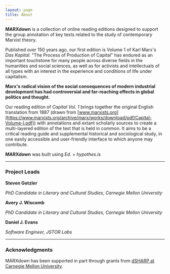 ```yaml
---
layout: page
title: About
---
```


**MARXdown** is a collection of online reading editions designed to support the group annotation of key texts related to the study of contemporary Marxist theory.

Published over 150 years ago, our first edition is Volume 1 of Karl Marx's *Das Kapital*. "The Process of Production of Capital" has endured as an important touchstone for many people across diverse fields in the humanities and social sciences, as well as for activists and intellectuals of all types with an interest in the experience and conditions of life under capitalism.

**Marx's radical vision of the social consequences of modern industrial development has had controversial and far-reaching effects in global politics and thought.**


Our reading edition of *Capital Vol. 1* brings together the original English translation from 1887 (drawn from [www.marxists.org](https://www.marxists.org/archive/marx/works/download/pdf/Capital-Volume-I.pdf)) with annotations and extant scholarly sources to create a multi-layered edition of the text that is held in common. It aims to be a critical reading guide and supplemental historical and sociological study, in one easily accessible and user-friendly interface to which anyone may contribute.

**MARXdown** was built using *Ed.* + *hypothes.is*

* * *

### Project Leads

**Steven Gotzler**

*PhD Candidate in Literary and Cultural Studies, Carnegie Mellon University*

**Avery J. Wiscomb**

*PhD Candidate in Literary and Cultural Studies, Carnegie Mellon University*

**Daniel J. Evans**

*Software Engineer, JSTOR Labs*

* * *

### Acknowledgments

MARXdown has been supported in part through grants from [dSHARP at Carnegie Mellon University](http://dsharp.library.cmu.edu/).
